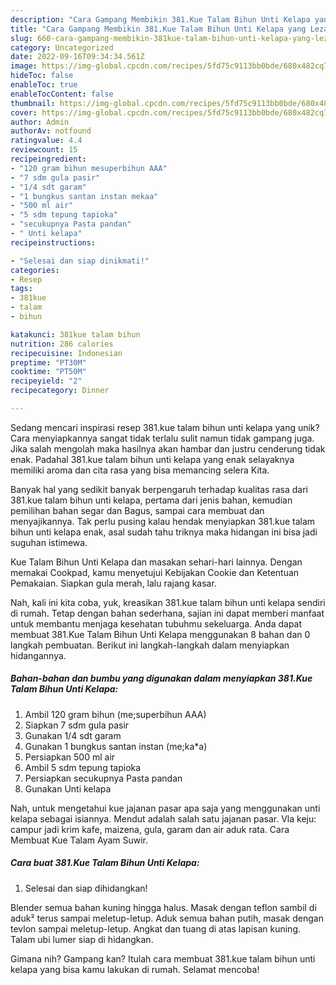```yaml
---
description: "Cara Gampang Membikin 381.Kue Talam Bihun Unti Kelapa yang Lezat"
title: "Cara Gampang Membikin 381.Kue Talam Bihun Unti Kelapa yang Lezat"
slug: 660-cara-gampang-membikin-381kue-talam-bihun-unti-kelapa-yang-lezat
category: Uncategorized
date: 2022-09-16T09:34:34.561Z
image: https://img-global.cpcdn.com/recipes/5fd75c9113bb0bde/680x482cq70/381kue-talam-bihun-unti-kelapa-foto-resep-utama.jpg
hideToc: false
enableToc: true
enableTocContent: false
thumbnail: https://img-global.cpcdn.com/recipes/5fd75c9113bb0bde/680x482cq70/381kue-talam-bihun-unti-kelapa-foto-resep-utama.jpg
cover: https://img-global.cpcdn.com/recipes/5fd75c9113bb0bde/680x482cq70/381kue-talam-bihun-unti-kelapa-foto-resep-utama.jpg
author: Admin
authorAv: notfound
ratingvalue: 4.4
reviewcount: 15
recipeingredient:
- "120 gram bihun mesuperbihun AAA"
- "7 sdm gula pasir"
- "1/4 sdt garam"
- "1 bungkus santan instan mekaa"
- "500 ml air"
- "5 sdm tepung tapioka"
- "secukupnya Pasta pandan"
- " Unti kelapa"
recipeinstructions:

- "Selesai dan siap dinikmati!"
categories:
- Resep
tags:
- 381kue
- talam
- bihun

katakunci: 381kue talam bihun 
nutrition: 286 calories
recipecuisine: Indonesian
preptime: "PT30M"
cooktime: "PT50M"
recipeyield: "2"
recipecategory: Dinner

---
```





Sedang mencari inspirasi resep 381.kue talam bihun unti kelapa yang unik? Cara menyiapkannya sangat tidak terlalu sulit namun tidak gampang juga. Jika salah mengolah maka hasilnya akan hambar dan justru cenderung tidak enak. Padahal 381.kue talam bihun unti kelapa yang enak selayaknya memiliki aroma dan cita rasa yang bisa memancing selera Kita.





Banyak hal yang sedikit banyak berpengaruh terhadap kualitas rasa dari 381.kue talam bihun unti kelapa, pertama dari jenis bahan, kemudian pemilihan bahan segar dan Bagus, sampai cara membuat dan menyajikannya. Tak perlu pusing kalau hendak menyiapkan 381.kue talam bihun unti kelapa enak,      asal sudah tahu triknya maka hidangan ini bisa jadi suguhan istimewa.














Kue Talam Bihun Unti Kelapa dan masakan sehari-hari lainnya. Dengan memakai Cookpad, kamu menyetujui Kebijakan Cookie dan Ketentuan Pemakaian. Siapkan gula merah, lalu rajang kasar.






Nah, kali ini kita coba, yuk, kreasikan 381.kue talam bihun unti kelapa sendiri di rumah. Tetap dengan bahan sederhana, sajian ini dapat memberi manfaat untuk membantu menjaga kesehatan tubuhmu sekeluarga. Anda dapat membuat 381.Kue Talam Bihun Unti Kelapa menggunakan 8 bahan dan 0 langkah pembuatan. Berikut ini langkah-langkah dalam menyiapkan hidangannya.

<!--inarticleads1-->

##### Bahan-bahan dan bumbu yang digunakan dalam menyiapkan 381.Kue Talam Bihun Unti Kelapa:

1. Ambil 120 gram bihun (me;superbihun AAA)
1. Siapkan 7 sdm gula pasir
1. Gunakan 1/4 sdt garam
1. Gunakan 1 bungkus santan instan (me;ka*a)
1. Persiapkan 500 ml air
1. Ambil 5 sdm tepung tapioka
1. Persiapkan secukupnya Pasta pandan
1. Gunakan  Unti kelapa


Nah, untuk mengetahui kue jajanan pasar apa saja yang menggunakan unti kelapa sebagai isiannya. Mendut adalah salah satu jajanan pasar. Vla keju: campur jadi krim kafe, maizena, gula, garam dan air aduk rata. Cara Membuat Kue Talam Ayam Suwir. 

<!--inarticleads2-->

##### Cara buat 381.Kue Talam Bihun Unti Kelapa:


1. Selesai dan siap dihidangkan!

Blender semua bahan kuning hingga halus. Masak dengan teflon sambil di aduk² terus sampai meletup-letup. Aduk semua bahan putih, masak dengan tevlon sampai meletup-letup. Angkat dan tuang di atas lapisan kuning. Talam ubi lumer siap di hidangkan. 

Gimana nih? Gampang kan? Itulah cara membuat 381.kue talam bihun unti kelapa yang bisa kamu lakukan di rumah. Selamat mencoba!
